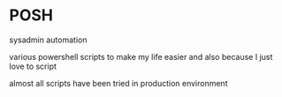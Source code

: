 POSH
====

sysadmin automation 

various powershell scripts to make my life easier
and also because I just love to script

almost all scripts have been tried in production environment
